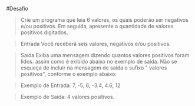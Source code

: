 #Desafio
> Crie um programa que leia 6 valores, os quais poderão ser negativos e/ou positivos. Em seguida, apresente a quantidade de valores positivos digitados.

> Entrada
Você receberá seis valores, negativos e/ou positivos.

> Saída
Exiba uma mensagem dizendo quantos valores positivos foram lidos. assim como é exibido abaixo no exemplo de saída. Não se esqueça de incluir na mensagem de saída o sufixo " valores positivos", conforme o exemplo abaixo:

> Exemplo de Entrada:
    7, -5, 6, -3.4, 4.6, 12

> Exemplo de Saída: 
    4 valores positivos.